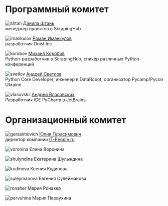 
# Программный комитет
![shtan](http://dropbucket.ru/pycon/shtan) [Данила Штань](http://ru.linkedin.com/pub/danila-shtan/38/57/842)<br>менеджер проектов в ScrapingHub

![imankulov](http://dropbucket.ru/pyconru/imankulov) [Роман Иманкулов](http://www.linkedin.com/pub/roman-imankulov/44/761/910)<br>разработчик Doist Inc

![korobov](http://dropbucket.ru/pyconru/korobov) [Михаил Коробов](http://kmike.ru/)<br>Python-разработчик в ScrapingHub, спикер различных Python-конференций

![svetlov](http://dropbucket.ru/pyconru/svetlov) [Андрей Светлов](http://www.linkedin.com/pub/andrew-svetlov/59/b1/586)<br>Python Core Developer, инженер в DataRobot, организатор Pycamp/Pycon Ukraine

![vlasovskii](http://dropbucket.ru/vlasovskii) [Андрей Власовских](http://pirx.ru)<br> Разработчик IDE PyCharm в JetBrains

# Организационный комитет
![gerasimovich](http://dropbucket.ru/gerasimovich1) [Юлия Герасимович](http://www.linkedin.com/pub/yulia-gerasimovich/50/623/266)<br>директор компании [IT-People.ru](http://it-people.ru/)

![voronina](http://dropbucket.ru/pycon/voronina) Елена Воронина

![shulyndina](http://dropbucket.ru/shulyndina) Екатерина Шулындина

![kudinova](http://dropbucket.ru/kudinova) Ксения Кудинова

![suleymanova](http://dropbucket.ru/suleymanova) Евгения Сулейманова

![ronaher](http://dropbucket.ru/ronaher2) Мария Ронахер

![pervuhina](http://dropbucket.ru/pervuhina) Мария Первухина


